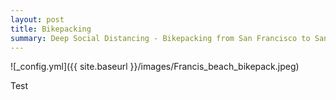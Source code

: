 ```yaml
---
layout: post
title: Bikepacking
summary: Deep Social Distancing - Bikepacking from San Francisco to Santa Cruz
---
```


![_config.yml]({{ site.baseurl }}/images/Francis_beach_bikepack.jpeg)

Test
